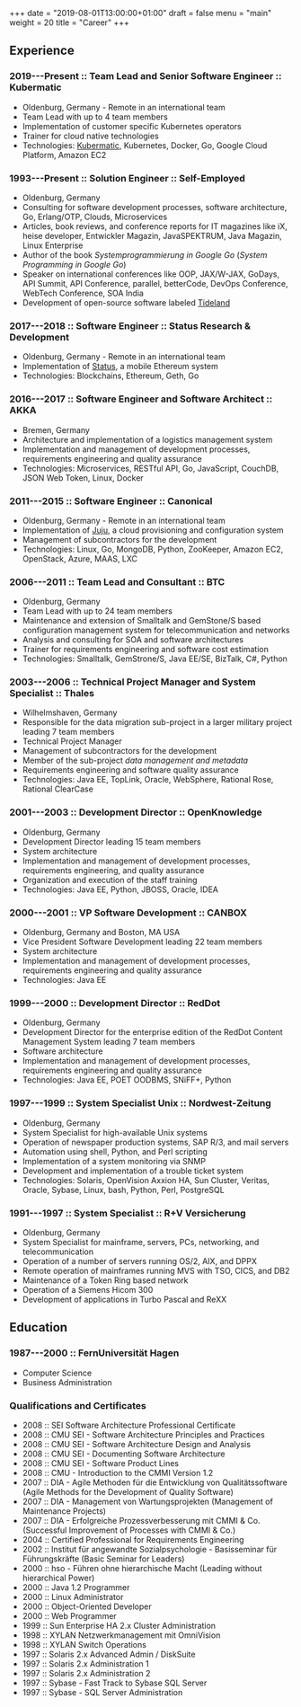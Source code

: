 +++
date = "2019-08-01T13:00:00+01:00"
draft = false
menu = "main"
weight = 20
title = "Career"
+++

## Experience

### 2019---Present :: Team Lead and Senior Software Engineer :: Kubermatic

- Oldenburg, Germany - Remote in an international team
- Team Lead with up to 4 team members
- Implementation of customer specific Kubernetes operators
- Trainer for cloud native technologies
- Technologies: [Kubermatic](https://www.kubermatic.com), Kubernetes, Docker, Go, Google Cloud Platform, Amazon EC2

### 1993---Present :: Solution Engineer :: Self-Employed

- Oldenburg, Germany
- Consulting for software development processes, software architecture, Go, Erlang/OTP, Clouds, Microservices
- Articles, book reviews, and conference reports for IT magazines like iX, heise developer, Entwickler Magazin, JavaSPEKTRUM, Java Magazin, Linux Enterprise
- Author of the book *Systemprogrammierung in Google Go* (*System Programming in Google Go*)
- Speaker on international conferences like OOP, JAX/W-JAX, GoDays, API Summit, API Conference, parallel, betterCode, DevOps Conference, WebTech Conference, SOA India
- Development of open-source software labeled [Tideland](https://github.com/tideland/)

### 2017---2018 :: Software Engineer :: Status Research & Development

- Oldenburg, Germany - Remote in an international team
- Implementation of [Status](https://status.im), a mobile Ethereum system
- Technologies: Blockchains, Ethereum, Geth, Go

### 2016---2017 :: Software Engineer and Software Architect :: AKKA

- Bremen, Germany
- Architecture and implementation of a logistics management system
- Implementation and management of development processes, requirements engineering and quality assurance
- Technologies: Microservices, RESTful API, Go, JavaScript, CouchDB, JSON Web Token, Linux, Docker

### 2011---2015 :: Software Engineer :: Canonical

- Oldenburg, Germany - Remote in an international team
- Implementation of [Juju](https://jujucharms.com/), a cloud provisioning and configuration system
- Management of subcontractors for the development
- Technologies: Linux, Go, MongoDB, Python, ZooKeeper, Amazon EC2, OpenStack, Azure, MAAS, LXC

### 2006---2011 :: Team Lead and Consultant :: BTC

- Oldenburg, Germany
- Team Lead with up to 24 team members
- Maintenance and extension of Smalltalk and GemStone/S based configuration management system for telecommunication and networks
- Analysis and consulting for SOA and software architectures
- Trainer for requirements engineering and software cost estimation
- Technologies: Smalltalk, GemStrone/S, Java EE/SE, BizTalk, C#, Python

### 2003---2006 ::  Technical Project Manager and System Specialist :: Thales

- Wilhelmshaven, Germany
- Responsible for the data migration sub-project in a larger military project leading 7 team members
- Technical Project Manager
- Management of subcontractors for the development
- Member of the sub-project *data management and metadata*
- Requirements engineering and software quality assurance
- Technologies: Java EE, TopLink, Oracle, WebSphere, Rational Rose, Rational ClearCase

### 2001---2003 :: Development Director :: OpenKnowledge

- Oldenburg, Germany
- Development Director leading 15 team members
- System architecture
- Implementation and management of development processes, requirements engineering, and quality assurance
- Organization and execution of the staff training
- Technologies: Java EE, Python, JBOSS, Oracle, IDEA

### 2000---2001 :: VP Software Development :: CANBOX

- Oldenburg, Germany and Boston, MA USA
- Vice President Software Development leading 22 team members
- System architecture
- Implementation and management of development processes, requirements engineering and quality assurance
- Technologies: Java EE

### 1999---2000 :: Development Director :: RedDot

- Oldenburg, Germany
- Development Director for the enterprise edition of the RedDot Content Management System leading 7 team members
- Software architecture
- Implementation and management of development processes, requirements engineering and quality assurance
- Technologies: Java EE, POET OODBMS, SNiFF+, Python

### 1997---1999 :: System Specialist Unix :: Nordwest-Zeitung

- Oldenburg, Germany
- System Specialist for high-available Unix systems
- Operation of newspaper production systems, SAP R/3, and mail servers
- Automation using shell, Python, and Perl scripting
- Implementation of a system monitoring via SNMP
- Development and implementation of a trouble ticket system
- Technologies: Solaris, OpenVision Axxion HA, Sun Cluster, Veritas, Oracle, Sybase, Linux, bash, Python, Perl, PostgreSQL

### 1991---1997 :: System Specialist :: R+V Versicherung

- Oldenburg, Germany
- System Specialist for mainframe, servers, PCs, networking, and telecommunication
- Operation of a number of servers running OS/2, AIX, and DPPX
- Remote operation of mainframes running MVS with TSO, CICS, and DB2
- Maintenance of a Token Ring based network
- Operation of a Siemens Hicom 300
- Development of applications in Turbo Pascal and ReXX

## Education

### 1987---2000 :: FernUniversität Hagen

- Computer Science
- Business Administration

### Qualifications and Certificates

- 2008 :: SEI Software Architecture Professional Certificate
- 2008 :: CMU SEI - Software Architecture Principles and Practices
- 2008 :: CMU SEI - Software Architecture Design and Analysis
- 2008 :: CMU SEI - Documenting Software Architecture
- 2008 :: CMU SEI - Software Product Lines
- 2008 :: CMU - Introduction to the CMMI Version 1.2
- 2007 :: DIA - Agile Methoden für die Entwicklung von Qualitätssoftware (Agile Methods for the Development of Quality Software)
- 2007 :: DIA - Management von Wartungsprojekten (Management of Maintenance Projects)
- 2007 :: DIA - Erfolgreiche Prozessverbesserung mit CMMI & Co. (Successful Improvement of Processes with CMMI & Co.)
- 2004 :: Certified Professional for Requirements Engineering
- 2002 :: Institut für angewandte Sozialpsychologie - Basisseminar für Führungskräfte (Basic Seminar for Leaders)
- 2000 :: hso - Führen ohne hierarchische Macht (Leading without hierarchical Power)
- 2000 :: Java 1.2 Programmer
- 2000 :: Linux Administrator
- 2000 :: Object-Oriented Developer
- 2000 :: Web Programmer
- 1999 :: Sun Enterprise HA 2.x Cluster Administration
- 1998 :: XYLAN Netzwerkmanagement mit OmniVision
- 1998 :: XYLAN Switch Operations
- 1997 :: Solaris 2.x Advanced Admin / DiskSuite
- 1997 :: Solaris 2.x Administration 1
- 1997 :: Solaris 2.x Administration 2
- 1997 :: Sybase - Fast Track to Sybase SQL Server
- 1997 :: Sybase - SQL Server Administration
